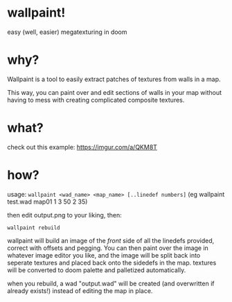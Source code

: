 # wallpaint!
easy (well, easier) megatexturing in doom

# why?
Wallpaint is a tool to easily extract patches of textures from walls in a map.

This way, you can paint over and edit sections of walls in your map without having to mess with creating complicated composite textures.

# what?
check out this example: https://imgur.com/a/QKM8T

# how?
usage:
`wallpaint <wad_name> <map_name> [..linedef numbers]`
(eg wallpaint test.wad map01 1 3 50 2 35)

then edit output.png to your liking, then:

`wallpaint rebuild`



wallpaint will build an image of the *front* side of all the linedefs provided, correct with offsets and pegging. You can then paint over the image in whatever image editor you like, and the image will be split back into seperate textures and placed back onto the sidedefs in the map. textures will be converted to doom palette and palletized automatically.

when you rebuild, a wad "output.wad" will be created (and overwritten if already exists!) instead of editing the map in place. 